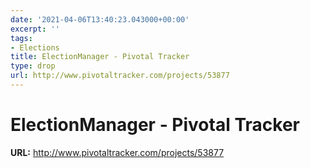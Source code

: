 ```yaml
---
date: '2021-04-06T13:40:23.043000+00:00'
excerpt: ''
tags:
- Elections
title: ElectionManager - Pivotal Tracker
type: drop
url: http://www.pivotaltracker.com/projects/53877
---
```


# ElectionManager - Pivotal Tracker

**URL:** http://www.pivotaltracker.com/projects/53877
